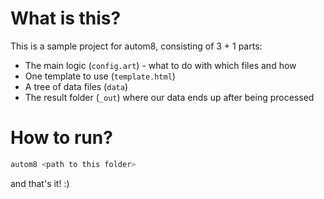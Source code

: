 What is this?
====

This is a sample project for autom8, consisting of 3 + 1 parts:
- The main logic (`config.art`) - what to do with which files and how
- One template to use (`template.html`)
- A tree of data files (`data`)
- The result folder (`_out`) where our data ends up after being processed

How to run?
====

```bash
autom8 <path to this folder>
```

and that's it! :)
